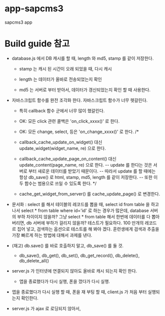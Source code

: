 # app-sapcms3
sapcms3 app

# Build guide 참고

* database.js 에서 DB 캐시를 할 때, length 와 md5, stamp 를 같이 저장한다.

    - stamp 는 캐시 된 시간이 오래 되었을 때, 다시 캐시

    - length 는 데이터가 올바로 전송되었는지 확인

    - md5 는 서버로 부터 받아서, 데이터가 갱신되었는지 확인 할 때 사용한다.
* 자바스크립트 함수를 완전 조각화 한다. 자바스크립트 함수가 너무 헷갈린다.
    - 특히 callback 함수 군에서 너무 많이 했갈린다.

    - OK: 모든 click 관련 콜백은 'on_click_xxxx()' 로 한다.
    - OK: 모든 change, select, 등은 'on_change_xxxx()' 로 한다.
/*
    - callback_cache_update_on_widget() 대신 update_widget(widget_name, re) 으로 한다.
    - callback_cache_update_page_on_content() 대신 update_content(page_name, re) 으로 한다.
        -- update 를 한다는 것은 서버로 부터 새로운 데이터를 받았기 때문이다.
        -- 따라서 update 를 할 때에는 항상 db_save() 로 html, stamp, md5, length 를 같이 저장한다.
        -- 또한 이 두 함수는 범용으로 쓰일 수 있도록 한다.
*/
    - cache_get_widget_from_server() 를 cache_update_page() 로 변경한다.

* 문서화 :
    select 를 해서 테이블의 레코드를 뽑을 때,
        select id from table 을 하고 나서
        select * from table where id='id' 로 하는 경우가 많은데,
        database 서버의 부하 차이이지 않을까?
        그냥 select * from table 해서 한번에 데이터를 다 뽑아버리면, db 서버에 부하가 걸리지 않을까?
        테스트가 필요하다.
        100 만개의 레코드르 집어 넣고, 검색하는 옵션으로 테스트를 해 봐야 겠다.
        훈련생에게 검색과 추출을 가장 빠르게 하는 방법에 대해서 과제를 낸다.

* (재고) db.save() 를 바로 호출하지 말고, db_save() 를 둘 것.
    - db_save(), db_get(), db_set(), db_get_record(), db_delete(), db_delete_all()

* server.js 가 인터넷에 연결되지 않아도 올바로 캐시 되는지 확인 한다.

    - 앱을 종료했다가 다시 실행, 폰을 껐다가 다시 실행.

* 앱을 종료했다가 다시 실행 할 때, 폰을 재 부팅 할 때, client.js 가 처음 부터 실행되는지 확인한다.

* server.js 가 ajax 로 로딩되지 않아서, <script src=....> 에 임시로 기록을 해 놓았다.

* server.js 가 실행될 때/매1시간 마다, 각 페이지 별로 DB 에 캐시가 있는지 확인하고 없으면 캐시를 한다.

* server.js 가 실행 될 때/매 1시간 마다, 각 페이지 별로 DB 에 캐시를 한다.

* set_version() 으로 버젼이 바뀌면 리프레시를 한번 해서 server.css 와 server.js 를 다시 캐시를 할 수 있도록 한다.

* 필요하다면 server.js 에서 db_delete_all() 을 통해서 db 초기화를 한다.

* server.js 를 아예 새로 불러오지 않아서, set_version() 부분의 버젼 코드가 바뀌어도 적용되지 않을 수 있다.

    - 이를 방지하기 위해셔 ajax_load() 에는 항상 dummy 코드를 추가하도록 하고,
    - front page 에서 자바스크립트로 확실하게 리프레시를 하는 코드와 여기서 직접 set_version()을 하는 방법을
        생각해 본다.
